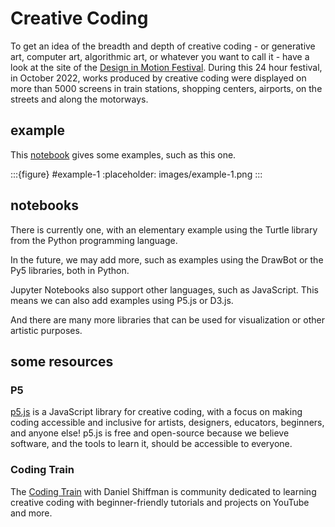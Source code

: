 # Creative Coding

To get an idea of the breadth and depth of creative coding - or generative art, computer art, algorithmic art, or whatever you want to call it - have a look at the site of the [Design in Motion Festival](https://demofestival.com/). During this 24 hour festival, in October 2022, works produced by creative coding were displayed on more than 5000 screens in train stations, shopping centers, airports, on the streets and along the motorways.

## example

This [notebook](examples.ipynb) gives some examples, such as this one.

:::{figure} #example-1
:placeholder: images/example-1.png
:::

<!-- I first had also this -->
<!-- :name: example-1-Turtle -->
<!-- but that resulted in TWO pictures being displayed -->


## notebooks

There is currently one, with an elementary example using the Turtle library from the Python programming language.

In the future, we may add more, such as examples using the DrawBot or the Py5 libraries, both in Python.

Jupyter Notebooks also support other languages, such as JavaScript. This means we can also add examples using P5.js or D3.js.

And there are many more libraries that can be used for visualization or other artistic purposes.

## some resources

### P5

[p5.js](https://p5js.org/) is a JavaScript library for creative coding, with a focus on making coding accessible and inclusive for artists, designers, educators, beginners, and anyone else! p5.js is free and open-source because we believe software, and the tools to learn it, should be accessible to everyone.

### Coding Train

The [Coding Train](https://thecodingtrain.com/) with Daniel Shiffman is community dedicated to learning creative coding with beginner-friendly tutorials and projects on YouTube and more.
